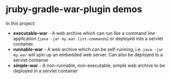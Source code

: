 # jruby-gradle-war-plugin demos

In this project:

 * **executable-war** - A web archive which can run like a command line
   application (`java -jar my.war list-commands`)  or deployed into a servlet container.
 * **runnable-war** - A web archive which can be self-running, i.e. `java -jar
   my.war` will spin up an embedded web server. Can also be deployed to a
   servlet container
 * **simple-war** - A non-runnable, non-executable, simple web archive to be
   deployed in a servlet container
